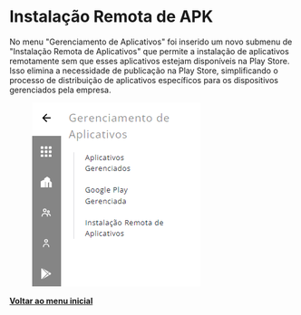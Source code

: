 # Instalação Remota de APK

No menu "Gerenciamento de Aplicativos" foi inserido um novo submenu de "Instalação Remota de Aplicativos" que permite a instalação de aplicativos remotamente sem que esses aplicativos estejam disponíveis na Play Store. Isso elimina a necessidade de publicação na Play Store, simplificando o processo de distribuição de aplicativos específicos para os dispositivos gerenciados pela empresa.

<figure><img src="../../.gitbook/assets/image (2) (1) (1) (1) (1) (1) (1) (1) (1) (1) (1) (1) (1).png" alt=""><figcaption></figcaption></figure>

[**Voltar ao menu inicial**](./)

